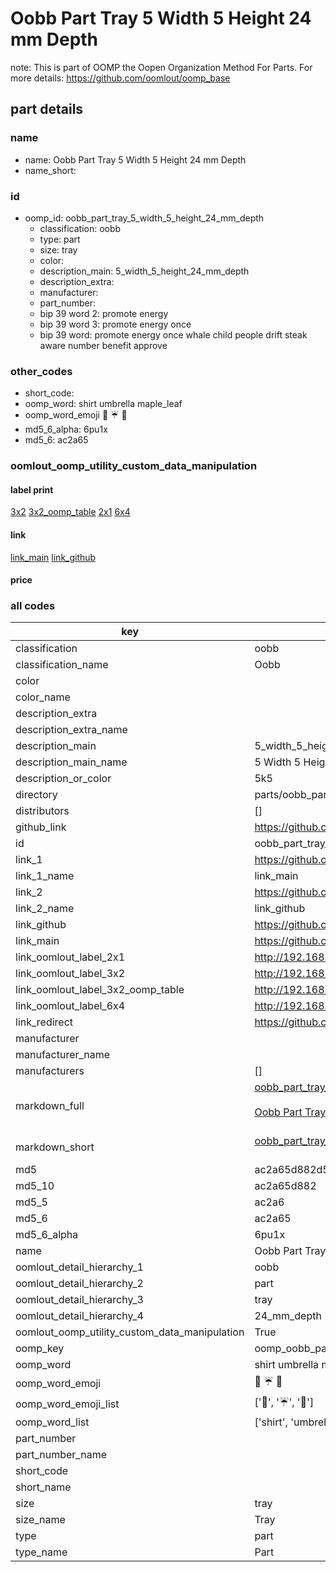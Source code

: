 # Oobb Part Tray 5 Width 5 Height 24 mm Depth  

note: This is part of OOMP the Oopen Organization Method For Parts. For more details: https://github.com/oomlout/oomp_base

##  part details
  







### name
* name: Oobb Part Tray 5 Width 5 Height 24 mm Depth
* name_short: 
### id
* oomp_id: oobb_part_tray_5_width_5_height_24_mm_depth
  * classification: oobb
  * type: part
  * size: tray
  * color: 
  * description_main: 5_width_5_height_24_mm_depth
  * description_extra: 
  * manufacturer: 
  * part_number: 
  * bip 39 word 2: promote energy
  * bip 39 word 3: promote energy once
  * bip 39 word: promote energy once whale child people drift steak aware number benefit approve

### other_codes
* short_code: 
* oomp_word: shirt umbrella maple_leaf
* oomp_word_emoji :shirt: :umbrella: :maple_leaf:
* md5_6_alpha: 6pu1x
* md5_6: ac2a65






### oomlout_oomp_utility_custom_data_manipulation
#### label print
[3x2](http://192.168.1.245:1112/?label=oomp%206pu1x)
[3x2_oomp_table](http://192.168.1.108:1112/?label=oomp%206pu1x)
[2x1](http://192.168.1.242:1112/?label=oomp%206pu1x)
[6x4](http://192.168.1.55:1112/?label=oomp%206pu1x)    

#### link

[link_main](https://github.com/oomlout/oomlout_oomp_version_1_messy/tree/main/parts/oobb_part_tray_5_width_5_height_24_mm_depth) [link_github](https://github.com/oomlout/oomlout_oomp_version_1_messy/tree/main/parts/oobb_part_tray_5_width_5_height_24_mm_depth)                             

#### price







### all codes 
| key | value |  
| --- | --- |  
| classification | oobb |  
| classification_name | Oobb |  
| color |  |  
| color_name |  |  
| description_extra |  |  
| description_extra_name |  |  
| description_main | 5_width_5_height_24_mm_depth |  
| description_main_name | 5 Width 5 Height 24 mm Depth |  
| description_or_color | 5k5 |  
| directory | parts/oobb_part_tray_5_width_5_height_24_mm_depth |  
| distributors | [] |  
| github_link | https://github.com/oomlout/oomlout_oomp_part_src/tree/main/parts/oobb_part_tray_5_width_5_height_24_mm_depth |  
| id | oobb_part_tray_5_width_5_height_24_mm_depth |  
| link_1 | https://github.com/oomlout/oomlout_oomp_version_1_messy/tree/main/parts/oobb_part_tray_5_width_5_height_24_mm_depth |  
| link_1_name | link_main |  
| link_2 | https://github.com/oomlout/oomlout_oomp_version_1_messy/tree/main/parts/oobb_part_tray_5_width_5_height_24_mm_depth |  
| link_2_name | link_github |  
| link_github | https://github.com/oomlout/oomlout_oomp_version_1_messy/tree/main/parts/oobb_part_tray_5_width_5_height_24_mm_depth |  
| link_main | https://github.com/oomlout/oomlout_oomp_version_1_messy/tree/main/parts/oobb_part_tray_5_width_5_height_24_mm_depth |  
| link_oomlout_label_2x1 | http://192.168.1.242:1112/?label=oomp%206pu1x |  
| link_oomlout_label_3x2 | http://192.168.1.245:1112/?label=oomp%206pu1x |  
| link_oomlout_label_3x2_oomp_table | http://192.168.1.108:1112/?label=oomp%206pu1x |  
| link_oomlout_label_6x4 | http://192.168.1.55:1112/?label=oomp%206pu1x |  
| link_redirect | https://github.com/oomlout/oomlout_oomp_version_1_messy/tree/main/parts/oobb_part_tray_5_width_5_height_24_mm_depth |  
| manufacturer |  |  
| manufacturer_name |  |  
| manufacturers | [] |  
| markdown_full | [oobb_part_tray_5_width_5_height_24_mm_depth](none)<br>[](none)<br>[Oobb Part Tray 5 Width 5 Height 24 Mm Depth](none)<br><br> |  
| markdown_short | [oobb_part_tray_5_width_5_height_24_mm_depth](none)<br><br> |  
| md5 | ac2a65d882d5085a8b13ff9b35128561 |  
| md5_10 | ac2a65d882 |  
| md5_5 | ac2a6 |  
| md5_6 | ac2a65 |  
| md5_6_alpha | 6pu1x |  
| name | Oobb Part Tray 5 Width 5 Height 24 mm Depth |  
| oomlout_detail_hierarchy_1 | oobb |  
| oomlout_detail_hierarchy_2 | part |  
| oomlout_detail_hierarchy_3 | tray |  
| oomlout_detail_hierarchy_4 | 24_mm_depth |  
| oomlout_oomp_utility_custom_data_manipulation | True |  
| oomp_key | oomp_oobb_part_tray_5_width_5_height_24_mm_depth |  
| oomp_word | shirt umbrella maple_leaf |  
| oomp_word_emoji | :shirt: :umbrella: :maple_leaf: |  
| oomp_word_emoji_list | [':shirt:', ':umbrella:', ':maple_leaf:'] |  
| oomp_word_list | ['shirt', 'umbrella', 'maple_leaf'] |  
| part_number |  |  
| part_number_name |  |  
| short_code |  |  
| short_name |  |  
| size | tray |  
| size_name | Tray |  
| type | part |  
| type_name | Part |  
